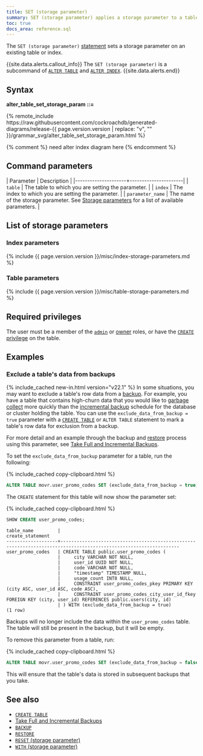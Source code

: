 ```yaml
---
title: SET (storage parameter)
summary: SET (storage parameter) applies a storage parameter to a table or an index after table or index creation.
toc: true
docs_area: reference.sql
---
```


The `SET (storage parameter)` [statement](sql-statements.html) sets a storage parameter on an existing table or index.

{{site.data.alerts.callout_info}}
The `SET (storage parameter)` is a subcommand of [`ALTER TABLE`](alter-table.html) and [`ALTER INDEX`](alter-index.html).
{{site.data.alerts.end}}

## Syntax

**alter_table_set_storage_param ::=**

<div>
{% remote_include https://raw.githubusercontent.com/cockroachdb/generated-diagrams/release-{{ page.version.version | replace: "v", "" }}/grammar_svg/alter_table_set_storage_param.html %}
</div>

{% comment %} need alter index diagram here {% endcomment %}

## Command parameters

| Parameter           | Description                                                                                                                |
|---------------------+----------------------|
| `table`             | The table to which you are setting the parameter.                                                                                         |
| `index`             | The index to which you are setting the parameter.                                                                                         |
| `parameter_name`    | The name of the storage parameter. See [Storage parameters](#list-of-storage-parameters) for a list of available parameters. |

## List of storage parameters

### Index parameters

{% include {{ page.version.version }}/misc/index-storage-parameters.md %}

### Table parameters

{% include {{ page.version.version }}/misc/table-storage-parameters.md %}

## Required privileges

The user must be a member of the [`admin`](security-reference/authorization.html#roles) or [owner](security-reference/authorization.html#object-ownership) roles, or have the [`CREATE` privilege](security-reference/authorization.html#supported-privileges) on the table.

## Examples

### Exclude a table's data from backups

{% include_cached new-in.html version="v22.1" %} In some situations, you may want to exclude a table's row data from a [backup](backup.html). For example, you have a table that contains high-churn data that you would like to [garbage collect](architecture/storage-layer.html#garbage-collection) more quickly than the [incremental backup](take-full-and-incremental-backups.html#incremental-backups) schedule for the database or cluster holding the table. You can use the `exclude_data_from_backup = true` parameter with a [`CREATE TABLE`](create-table.html#create-a-table-with-data-excluded-from-backup) or `ALTER TABLE` statement to mark a table's row data for exclusion from a backup.

For more detail and an example through the backup and [restore](restore.html) process using this parameter, see [Take Full and Incremental Backups](take-full-and-incremental-backups.html#exclude-a-tables-data-from-backups).

To set the `exclude_data_from_backup` parameter for a table, run the following:

{% include_cached copy-clipboard.html %}
~~~ sql
ALTER TABLE movr.user_promo_codes SET (exclude_data_from_backup = true);
~~~

The `CREATE` statement for this table will now show the parameter set:

{% include_cached copy-clipboard.html %}
~~~ sql
SHOW CREATE user_promo_codes;
~~~

~~~
table_name         |                                                create_statement
-------------------+------------------------------------------------------------------------------------------------------------------
user_promo_codes   | CREATE TABLE public.user_promo_codes (
                   |     city VARCHAR NOT NULL,
                   |     user_id UUID NOT NULL,
                   |     code VARCHAR NOT NULL,
                   |     "timestamp" TIMESTAMP NULL,
                   |     usage_count INT8 NULL,
                   |     CONSTRAINT user_promo_codes_pkey PRIMARY KEY (city ASC, user_id ASC, code ASC),
                   |     CONSTRAINT user_promo_codes_city_user_id_fkey FOREIGN KEY (city, user_id) REFERENCES public.users(city, id)
                   | ) WITH (exclude_data_from_backup = true)
(1 row)
~~~

Backups will no longer include the data within the `user_promo_codes` table. The table will still be present in the backup, but it will be empty.

To remove this parameter from a table, run:

{% include_cached copy-clipboard.html %}
~~~ sql
ALTER TABLE movr.user_promo_codes SET (exclude_data_from_backup = false);
~~~

This will ensure that the table's data is stored in subsequent backups that you take.

## See also

- [`CREATE TABLE`](create-table.html)
- [Take Full and Incremental Backups](take-full-and-incremental-backups.html)
- [`BACKUP`](backup.html)
- [`RESTORE`](restore.html)
- [`RESET` (storage parameter)](reset-storage-parameter.html)
- [`WITH` (storage parameter)](with-storage-parameter.html)
